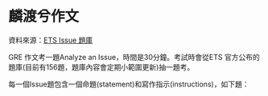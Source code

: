 # 麟渡兮作文

資料來源：<a href="https://www.ets.org/pdfs/gre/issue-pool.pdf" target="_blank">ETS Issue 題庫</a>

GRE 作文考一題Analyze an Issue，時間是30分鐘。考試時會從ETS 官方公布的題庫(目前有156題，題庫內容會定期小範圍更新)抽一題考。

每一個Issue題包含一個命題(statement)和寫作指示(instructions)，如下題：